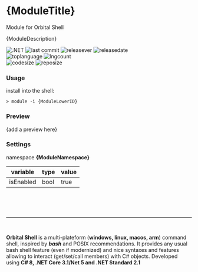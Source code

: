 ﻿# {ModuleTitle}
Module for Orbital Shell

{ModuleDescription}

![.NET](https://github.com/{ModuleRepositoryOwner}/{ModuleID}/workflows/.NET/badge.svg)
![last commit](https://img.shields.io/github/last-commit/{ModuleRepositoryOwner}/{ModuleID}?style=plastic)
![releasever](https://img.shields.io/github/v/release/{ModuleRepositoryOwner}/{ModuleID}?style=plastic) 
![releasedate](https://img.shields.io/github/release-date/orbit{ModuleRepositoryOwner}alshell/{ModuleID}?style=plastic) 
<br>
![toplanguage](https://img.shields.io/github/languages/top/orbi{ModuleRepositoryOwner}talshell/{ModuleID})
![lngcount](https://img.shields.io/github/languages/count/{ModuleRepositoryOwner}/{ModuleID})
<br>
![codesize](https://img.shields.io/github/languages/code-size/{ModuleRepositoryOwner}/{ModuleID})
![reposize](https://img.shields.io/github/repo-size/{ModuleRepositoryOwner}/{ModuleID})


### Usage

install into the shell:
```shell
> module -i {ModuleLowerID}
```

### Preview

{add a preview here}


### Settings

namespace **{ModuleNamespace}**

variable | type | value
-- | -- | --
isEnabled                          | bool            | true



<br><br><br><hr><br>

<b>Orbital Shell</b> is a multi-plateform (**windows, linux, macos, arm**) command shell, inspired by <b><i>bash</i></b> and POSIX recommendations. It provides any usual bash shell feature (even if modernized) and nice syntaxes and features allowing to interact (get/set/call members) with C# objects. Developed using **C# 8, .NET Core 3.1/Net 5 and .NET Standard 2.1**

